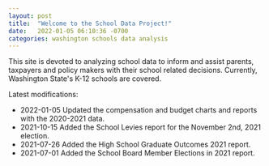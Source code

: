 ```yaml
---
layout: post
title:  "Welcome to the School Data Project!"
date:   2022-01-05 06:10:36 -0700
categories: washington schools data analysis
---
```

This site is devoted to analyzing school data to inform and assist parents, taxpayers and policy makers with their school related decisions.
Currently, Washington State's K-12 schools are covered.

Latest modifications: 
- 2022-01-05 Updated the compensation and budget charts and reports with the 2020-2021 data.
- 2021-10-15 Added the School Levies report for the November 2nd, 2021 election.
- 2021-07-26 Added the High School Graduate Outcomes 2021 report.
- 2021-07-01 Added the School Board Member Elections in 2021 report.

